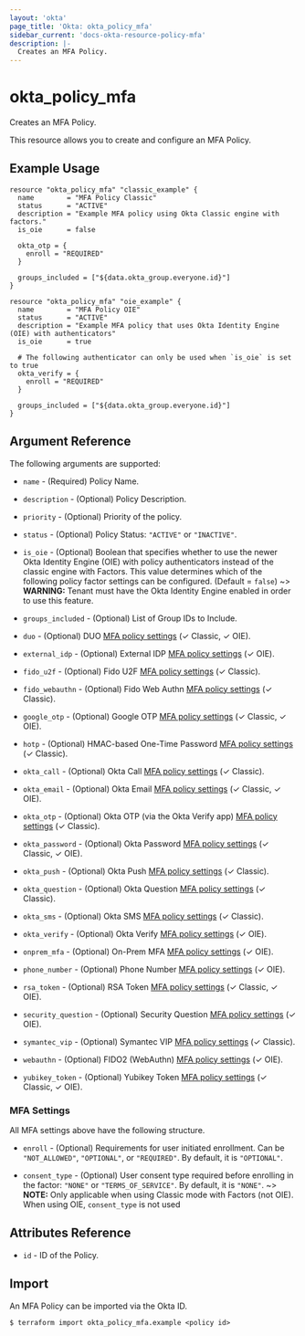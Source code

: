 ```yaml
---
layout: 'okta'
page_title: 'Okta: okta_policy_mfa'
sidebar_current: 'docs-okta-resource-policy-mfa'
description: |-
  Creates an MFA Policy.
---
```


# okta_policy_mfa

Creates an MFA Policy.

This resource allows you to create and configure an MFA Policy.

## Example Usage

```hcl
resource "okta_policy_mfa" "classic_example" {
  name        = "MFA Policy Classic"
  status      = "ACTIVE"
  description = "Example MFA policy using Okta Classic engine with factors."
  is_oie      = false

  okta_otp = {
    enroll = "REQUIRED"
  }

  groups_included = ["${data.okta_group.everyone.id}"]
}

resource "okta_policy_mfa" "oie_example" {
  name        = "MFA Policy OIE"
  status      = "ACTIVE"
  description = "Example MFA policy that uses Okta Identity Engine (OIE) with authenticators"
  is_oie      = true

  # The following authenticator can only be used when `is_oie` is set to true
  okta_verify = {
    enroll = "REQUIRED"
  }

  groups_included = ["${data.okta_group.everyone.id}"]
}
```

## Argument Reference

The following arguments are supported:

- `name` - (Required) Policy Name.

- `description` - (Optional) Policy Description.

- `priority` - (Optional) Priority of the policy.

- `status` - (Optional) Policy Status: `"ACTIVE"` or `"INACTIVE"`.

- `is_oie` - (Optional) Boolean that specifies whether to use the newer Okta Identity Engine (OIE) with policy authenticators instead of the classic engine with Factors. This value determines which of the following policy factor settings can be configured. (Default = `false`)
  ~> **WARNING:** Tenant must have the Okta Identity Engine enabled in order to use this feature.

- `groups_included` - (Optional) List of Group IDs to Include.

- `duo` - (Optional) DUO [MFA policy settings](#mfa-settings) (✓ Classic, ✓ OIE).

- `external_idp` - (Optional) External IDP [MFA policy settings](#mfa-settings) (✓ OIE).

- `fido_u2f` - (Optional) Fido U2F [MFA policy settings](#mfa-settings) (✓ Classic).

- `fido_webauthn` - (Optional) Fido Web Authn [MFA policy settings](#mfa-settings) (✓ Classic).

- `google_otp` - (Optional) Google OTP [MFA policy settings](#mfa-settings) (✓ Classic, ✓ OIE).

- `hotp` - (Optional) HMAC-based One-Time Password [MFA policy settings](#mfa-settings) (✓ Classic).

- `okta_call` - (Optional) Okta Call [MFA policy settings](#mfa-settings) (✓ Classic).

- `okta_email` - (Optional) Okta Email [MFA policy settings](#mfa-settings) (✓ Classic, ✓ OIE).

- `okta_otp` - (Optional) Okta OTP (via the Okta Verify app) [MFA policy settings](#mfa-settings) (✓ Classic).

- `okta_password` - (Optional) Okta Password [MFA policy settings](#mfa-settings) (✓ Classic, ✓ OIE).

- `okta_push` - (Optional) Okta Push [MFA policy settings](#mfa-settings) (✓ Classic).

- `okta_question` - (Optional) Okta Question [MFA policy settings](#mfa-settings) (✓ Classic).

- `okta_sms` - (Optional) Okta SMS [MFA policy settings](#mfa-settings) (✓ Classic).

- `okta_verify` - (Optional) Okta Verify [MFA policy settings](#mfa-settings) (✓ OIE).

- `onprem_mfa` - (Optional) On-Prem MFA [MFA policy settings](#mfa-settings) (✓ OIE).

- `phone_number` - (Optional) Phone Number [MFA policy settings](#mfa-settings) (✓ OIE).

- `rsa_token` - (Optional) RSA Token [MFA policy settings](#mfa-settings) (✓ Classic, ✓ OIE).

- `security_question` - (Optional) Security Question [MFA policy settings](#mfa-settings) (✓ OIE).

- `symantec_vip` - (Optional) Symantec VIP [MFA policy settings](#mfa-settings) (✓ Classic).

- `webauthn` - (Optional) FIDO2 (WebAuthn) [MFA policy settings](#mfa-settings) (✓ OIE).

- `yubikey_token` - (Optional) Yubikey Token [MFA policy settings](#mfa-settings) (✓ Classic, ✓ OIE).

### MFA Settings

All MFA settings above have the following structure.

- `enroll` - (Optional) Requirements for user initiated enrollment. Can be `"NOT_ALLOWED"`, `"OPTIONAL"`, or `"REQUIRED"`. By default, it is `"OPTIONAL"`.

- `consent_type` - (Optional) User consent type required before enrolling in the factor: `"NONE"` or `"TERMS_OF_SERVICE"`. By default, it is `"NONE"`.
  ~> **NOTE:** Only applicable when using Classic mode with Factors (not OIE). When using OIE, `consent_type` is not used

## Attributes Reference

- `id` - ID of the Policy.

## Import

An MFA Policy can be imported via the Okta ID.

```
$ terraform import okta_policy_mfa.example <policy id>
```
